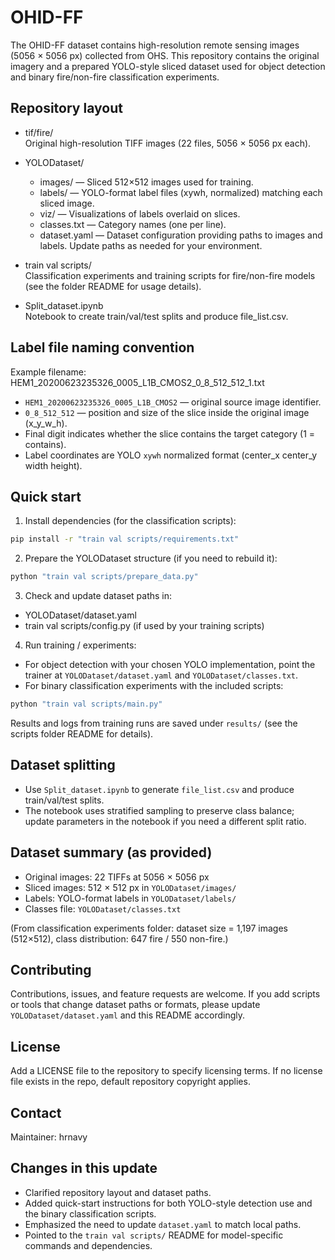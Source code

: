 # OHID-FF

The OHID-FF dataset contains high-resolution remote sensing images (5056 × 5056 px) collected from OHS. This repository contains the original imagery and a prepared YOLO-style sliced dataset used for object detection and binary fire/non-fire classification experiments.

## Repository layout

- tif/fire/  
  Original high-resolution TIFF images (22 files, 5056 × 5056 px each).

- YOLODataset/  
  - images/ — Sliced 512×512 images used for training.  
  - labels/ — YOLO-format label files (xywh, normalized) matching each sliced image.  
  - viz/ — Visualizations of labels overlaid on slices.  
  - classes.txt — Category names (one per line).  
  - dataset.yaml — Dataset configuration providing paths to images and labels. Update paths as needed for your environment.

- train val scripts/  
  Classification experiments and training scripts for fire/non-fire models (see the folder README for usage details).

- Split_dataset.ipynb  
  Notebook to create train/val/test splits and produce file_list.csv.

## Label file naming convention

Example filename:
HEM1_20200623235326_0005_L1B_CMOS2_0_8_512_512_1.txt

- `HEM1_20200623235326_0005_L1B_CMOS2` — original source image identifier.  
- `0_8_512_512` — position and size of the slice inside the original image (x_y_w_h).  
- Final digit indicates whether the slice contains the target category (1 = contains).  
- Label coordinates are YOLO `xywh` normalized format (center_x center_y width height).

## Quick start

1. Install dependencies (for the classification scripts):
```bash
pip install -r "train val scripts/requirements.txt"
```

2. Prepare the YOLODataset structure (if you need to rebuild it):
```bash
python "train val scripts/prepare_data.py"
```

3. Check and update dataset paths in:
- YOLODataset/dataset.yaml
- train val scripts/config.py (if used by your training scripts)

4. Run training / experiments:
- For object detection with your chosen YOLO implementation, point the trainer at `YOLODataset/dataset.yaml` and `YOLODataset/classes.txt`.
- For binary classification experiments with the included scripts:
```bash
python "train val scripts/main.py"
```

Results and logs from training runs are saved under `results/` (see the scripts folder README for details).

## Dataset splitting

- Use `Split_dataset.ipynb` to generate `file_list.csv` and produce train/val/test splits.
- The notebook uses stratified sampling to preserve class balance; update parameters in the notebook if you need a different split ratio.

## Dataset summary (as provided)

- Original images: 22 TIFFs at 5056 × 5056 px  
- Sliced images: 512 × 512 px in `YOLODataset/images/`  
- Labels: YOLO-format labels in `YOLODataset/labels/`  
- Classes file: `YOLODataset/classes.txt`

(From classification experiments folder: dataset size = 1,197 images (512×512), class distribution: 647 fire / 550 non-fire.)

## Contributing

Contributions, issues, and feature requests are welcome. If you add scripts or tools that change dataset paths or formats, please update `YOLODataset/dataset.yaml` and this README accordingly.

## License

Add a LICENSE file to the repository to specify licensing terms. If no license file exists in the repo, default repository copyright applies.

## Contact

Maintainer: hrnavy

## Changes in this update

- Clarified repository layout and dataset paths.  
- Added quick-start instructions for both YOLO-style detection use and the binary classification scripts.  
- Emphasized the need to update `dataset.yaml` to match local paths.  
- Pointed to the `train val scripts/` README for model-specific commands and dependencies.
